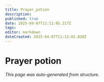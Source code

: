 ```yaml
---
title: Prayer_potion
description: 
published: true
date: 2025-04-07T11:11:05.217Z
tags: 
editor: markdown
dateCreated: 2025-04-07T11:11:02.820Z
---
```


# Prayer potion

*This page was auto-generated from structure.*